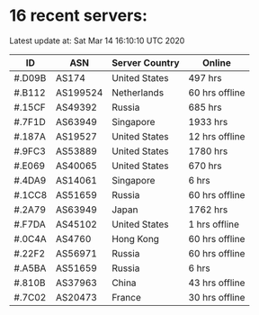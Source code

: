 # 16 recent servers:

Latest update at: Sat Mar 14 16:10:10 UTC 2020

| ID | ASN | Server Country | Online |
| -- | --- | -------------- | ------ |
| #.D09B | AS174 | United States | 497 hrs |
| #.B112 | AS199524 | Netherlands | 60 hrs offline |
| #.15CF | AS49392 | Russia | 685 hrs |
| #.7F1D | AS63949 | Singapore | 1933 hrs |
| #.187A | AS19527 | United States | 12 hrs offline |
| #.9FC3 | AS53889 | United States | 1780 hrs |
| #.E069 | AS40065 | United States | 670 hrs |
| #.4DA9 | AS14061 | Singapore | 6 hrs |
| #.1CC8 | AS51659 | Russia | 60 hrs offline |
| #.2A79 | AS63949 | Japan | 1762 hrs |
| #.F7DA | AS45102 | United States | 1 hrs offline |
| #.0C4A | AS4760 | Hong Kong | 60 hrs offline |
| #.22F2 | AS56971 | Russia | 60 hrs offline |
| #.A5BA | AS51659 | Russia | 6 hrs |
| #.810B | AS37963 | China | 43 hrs offline |
| #.7C02 | AS20473 | France | 30 hrs offline |

